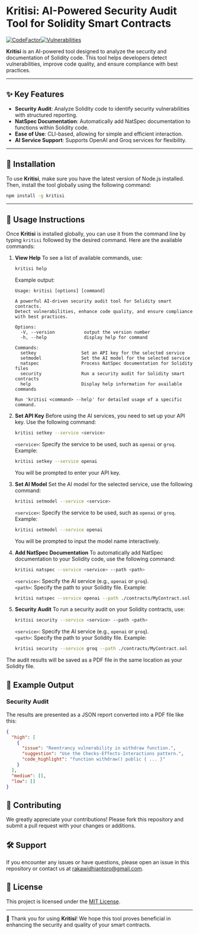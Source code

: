 # Kritisi: AI-Powered Security Audit Tool for Solidity Smart Contracts

[![CodeFactor](https://www.codefactor.io/repository/github/zororaka00/kritisi/badge/main)](https://www.codefactor.io/repository/github/zororaka00/kritisi)[![Vulnerabilities](https://sonarcloud.io/api/project_badges/measure?project=zororaka00_kritisi&metric=vulnerabilities)](https://sonarcloud.io/summary/new_code?id=zororaka00_kritisi)

**Kritisi** is an AI-powered tool designed to analyze the security and documentation of Solidity code. This tool helps developers detect vulnerabilities, improve code quality, and ensure compliance with best practices.

---

## ✨ Key Features

- **Security Audit**: Analyze Solidity code to identify security vulnerabilities with structured reporting.
- **NatSpec Documentation**: Automatically add NatSpec documentation to functions within Solidity code.
- **Ease of Use**: CLI-based, allowing for simple and efficient interaction.
- **AI Service Support**: Supports OpenAI and Groq services for flexibility.

---

## 🚀 Installation

To use **Kritisi**, make sure you have the latest version of Node.js installed. Then, install the tool globally using the following command:

```bash
npm install -g kritisi
```

---

## 📘 Usage Instructions

Once **Kritisi** is installed globally, you can use it from the command line by typing `kritisi` followed by the desired command. Here are the available commands:

1. **View Help**
   To see a list of available commands, use:

   ```bash
   kritisi help
   ```

   Example output:

   ```
   Usage: kritisi [options] [command]

   A powerful AI-driven security audit tool for Solidity smart contracts.
   Detect vulnerabilities, enhance code quality, and ensure compliance with best practices.

   Options:
     -V, --version           output the version number
     -h, --help              display help for command

   Commands:
     setkey                 Set an API key for the selected service
     setmodel               Set the AI model for the selected service
     natspec                Process NatSpec documentation for Solidity files
     security               Run a security audit for Solidity smart contracts
     help                   Display help information for available commands

   Run 'kritisi <command> --help' for detailed usage of a specific command.
   ```

2. **Set API Key**
   Before using the AI services, you need to set up your API key. Use the following command:

   ```bash
   kritisi setkey --service <service>
   ```

   `<service>`: Specify the service to be used, such as `openai` or `groq`. Example:

   ```bash
   kritisi setkey --service openai
   ```

   You will be prompted to enter your API key.

3. **Set AI Model**
   Set the AI model for the selected service, use the following command:

   ```bash
   kritisi setmodel --service <service>
   ```

   `<service>`: Specify the service to be used, such as `openai` or `groq`. Example:

   ```bash
   kritisi setmodel --service openai
   ```

   You will be prompted to input the model name interactively.

4. **Add NatSpec Documentation**
   To automatically add NatSpec documentation to your Solidity code, use the following command:

   ```bash
   kritisi natspec --service <service> --path <path>
   ```

   `<service>`: Specify the AI service (e.g., `openai` or `groq`).  
   `<path>`: Specify the path to your Solidity file. Example:

   ```bash
   kritisi natspec --service openai --path ./contracts/MyContract.sol
   ```

4. **Security Audit**
   To run a security audit on your Solidity contracts, use:

   ```bash
   kritisi security --service <service> --path <path>
   ```

   `<service>`: Specify the AI service (e.g., `openai` or `groq`).  
   `<path>`: Specify the path to your Solidity file. Example:

   ```bash
   kritisi security --service groq --path ./contracts/MyContract.sol
   ```

The audit results will be saved as a PDF file in the same location as your Solidity file.

## 📂 Example Output

### Security Audit

The results are presented as a JSON report converted into a PDF file like this:

```json
{
  "high": [
    {
      "issue": "Reentrancy vulnerability in withdraw function.",
      "suggestion": "Use the Checks-Effects-Interactions pattern.",
      "code_highlight": "function withdraw() public { ... }"
    }
  ],
  "medium": [],
  "low": []
}
```

## 🤝 Contributing

We greatly appreciate your contributions! Please fork this repository and submit a pull request with your changes or additions.

## 🛠 Support

If you encounter any issues or have questions, please open an issue in this repository or contact us at rakawidhiantoro@gmail.com.

## 📄 License

This project is licensed under the [MIT License](LICENSE).

---

🎉 Thank you for using **Kritisi**! We hope this tool proves beneficial in enhancing the security and quality of your smart contracts.
